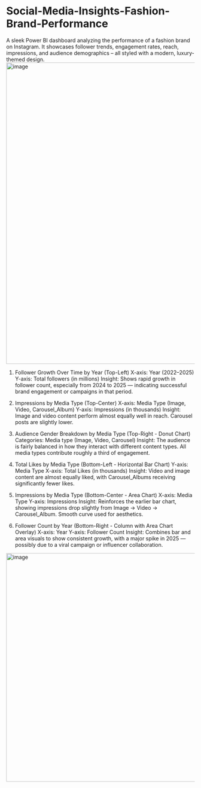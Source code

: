 # Social-Media-Insights-Fashion-Brand-Performance
A sleek Power BI dashboard analyzing the performance of a fashion brand on Instagram. It showcases follower trends, engagement rates, reach, impressions, and audience demographics – all styled with a modern, luxury-themed design.
<img width="1427" height="806" alt="image" src="https://github.com/user-attachments/assets/f5d2b512-00e7-4289-9a4d-7b28d1523589" />


1. Follower Growth Over Time by Year (Top-Left)
X-axis: Year (2022–2025)
Y-axis: Total followers (in millions)
Insight: Shows rapid growth in follower count, especially from 2024 to 2025 — indicating successful brand engagement or campaigns in that period.

2. Impressions by Media Type (Top-Center)
X-axis: Media Type (Image, Video, Carousel_Album)
Y-axis: Impressions (in thousands)
Insight: Image and video content perform almost equally well in reach. Carousel posts are slightly lower.

3. Audience Gender Breakdown by Media Type (Top-Right - Donut Chart)
Categories: Media type (Image, Video, Carousel)
Insight: The audience is fairly balanced in how they interact with different content types. All media types contribute roughly a third of engagement.

4. Total Likes by Media Type (Bottom-Left - Horizontal Bar Chart)
Y-axis: Media Type
X-axis: Total Likes (in thousands)
Insight: Video and image content are almost equally liked, with Carousel_Albums receiving significantly fewer likes.

5. Impressions by Media Type (Bottom-Center - Area Chart)
X-axis: Media Type
Y-axis: Impressions
Insight: Reinforces the earlier bar chart, showing impressions drop slightly from Image → Video → Carousel_Album. Smooth curve used for aesthetics.

6. Follower Count by Year (Bottom-Right - Column with Area Chart Overlay)
X-axis: Year
Y-axis: Follower Count
Insight: Combines bar and area visuals to show consistent growth, with a major spike in 2025 — possibly due to a viral campaign or influencer collaboration.
<img width="1392" height="611" alt="image" src="https://github.com/user-attachments/assets/41ee1cf0-05d8-4cd6-aa2b-cbf712147fcd" />



